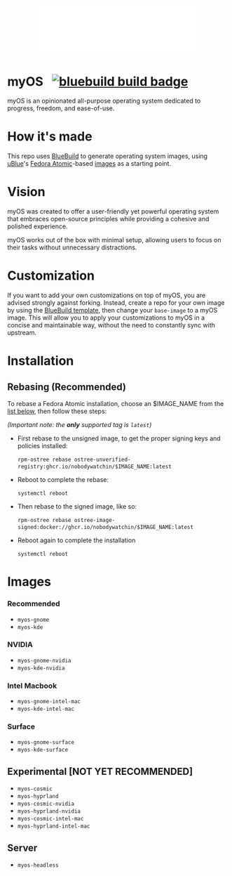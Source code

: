<p align="center">
  <a href="https://github.com/nobodywatchin/myOS">
    <img src="/files/shared/usr/share/pixmaps/fedora-logo.png" href="https://github.com/nobodywatchin/myOS" width=360 />
  </a>
</p>

# myOS &nbsp; [![bluebuild build badge](https://github.com/nobodywatchin/myOS/actions/workflows/build.yml/badge.svg)](https://github.com/nobodywatchin/myOS/actions/workflows/build.yml)

myOS is an opinionated all-purpose operating system dedicated to progress, freedom, and ease-of-use.

# How it's made

This repo uses [BlueBuild](https://blue-build.org/) to generate operating system images, using [uBlue](https://universal-blue.org)'s [Fedora Atomic](https://fedoraproject.org/atomic-desktops/)-based [images](https://github.com/orgs/ublue-os/packages?repo_name=main) as a starting point. 

# Vision

myOS was created to offer a user-friendly yet powerful operating system that embraces open-source principles while providing a cohesive and polished experience. 

myOS works out of the box with minimal setup, allowing users to focus on their tasks without unnecessary distractions.

# Customization

If you want to add your own customizations on top of myOS, you are advised strongly against forking. Instead, create a repo for your own image by using the [BlueBuild template](https://github.com/blue-build/template), then change your `base-image` to a myOS image. This will allow you to apply your customizations to myOS in a concise and maintainable way, without the need to constantly sync with upstream. 

# Installation

## Rebasing (Recommended)

To rebase a Fedora Atomic installation, choose an $IMAGE_NAME from the [list below](README.md#images-userns), then follow these steps:

*(Important note: the **only** supported tag is `latest`)*

- First rebase to the unsigned image, to get the proper signing keys and policies installed:
  ```
  rpm-ostree rebase ostree-unverified-registry:ghcr.io/nobodywatchin/$IMAGE_NAME:latest
  ```
- Reboot to complete the rebase:
  ```
  systemctl reboot
  ```
- Then rebase to the signed image, like so:
  ```
  rpm-ostree rebase ostree-image-signed:docker://ghcr.io/nobodywatchin/$IMAGE_NAME:latest
  ```
- Reboot again to complete the installation
  ```
  systemctl reboot
  ```

# Images
### Recommended
- `myos-gnome`
- `myos-kde`
### NVIDIA 
- `myos-gnome-nvidia`
- `myos-kde-nvidia`
### Intel Macbook
- `myos-gnome-intel-mac`
- `myos-kde-intel-mac`
### Surface 
- `myos-gnome-surface`
- `myos-kde-surface`
## Experimental [NOT YET RECOMMENDED]
- `myos-cosmic`
- `myos-hyprland`
- `myos-cosmic-nvidia`
- `myos-hyprland-nvidia`
- `myos-cosmic-intel-mac`
- `myos-hyprland-intel-mac`
## Server
- `myos-headless`
